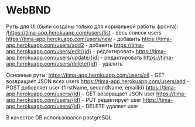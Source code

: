 # WebBND
Руты для UI (были созданы только для нормальной работы фронта):
/https://tima-app.herokuapp.com/users/list - весь список users
https://tima-app.herokuapp.com/users/new - добавить 
https://tima-app.herokuapp.com/users/add2 - добавить 
https://tima-app.herokuapp.com/users/edit/{id} - редактировать
https://tima-app.herokuapp.com/users/update/{id} - редактировать
https://tima-app.herokuapp.com/users/delete/{id} - удалить

Основные руты:
https://tima-app.herokuapp.com/users/all - GET возвращает JSON всех users
https://tima-app.herokuapp.com/users/add - POST добовляет user {firstName, secondName, emailId}
https://tima-app.herokuapp.com/users/{id} - GET возвращает JSON user
https://tima-app.herokuapp.com/users/{id} - PUT редактирует user
https://tima-app.herokuapp.com/users/{id} - DELETE удаляет user

В качестве DB использовался postgreSQL
